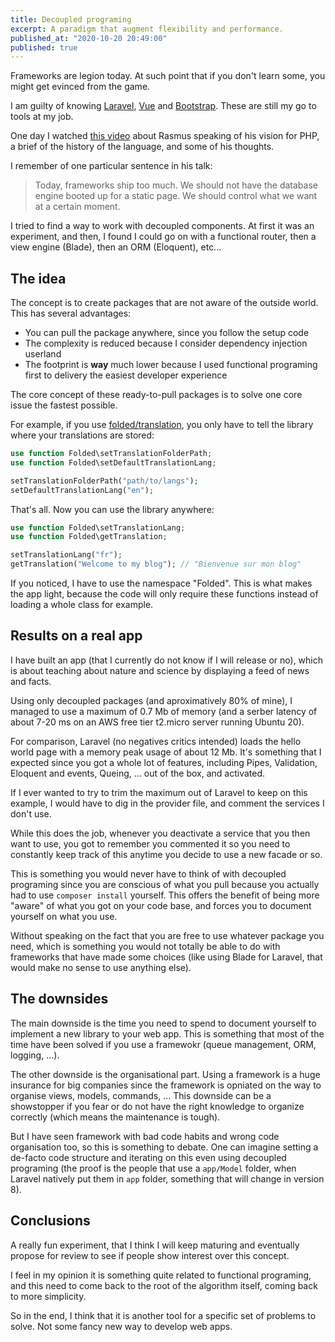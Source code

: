 ```yaml
---
title: Decoupled programing
excerpt: A paradigm that augment flexibility and performance.
published_at: "2020-10-20 20:49:00"
published: true
---
```


Frameworks are legion today. At such point that if you don't learn some, you might get evinced from the game.

I am guilty of knowing [Laravel](https://laravel.com/), [Vue](https://laravel.com/) and [Bootstrap](https://getbootstrap.com/). These are still my go to tools at my job.

One day I watched [this video](https://www.youtube.com/watch?v=nmD1Q4FsXCc) about Rasmus speaking of his vision for PHP, a brief of the history of the language, and some of his thoughts.

I remember of one particular sentence in his talk:

> Today, frameworks ship too much. We should not have the database engine booted up for a static page. We should control what we want at a certain moment.

I tried to find a way to work with decoupled components. At first it was an experiment, and then, I found I could go on with a functional router, then a view engine (Blade), then an ORM (Eloquent), etc...

## The idea

The concept is to create packages that are not aware of the outside world. This has several advantages:

-   You can pull the package anywhere, since you follow the setup code
-   The complexity is reduced because I consider dependency injection userland
-   The footprint is **way** much lower because I used functional programing first to delivery the easiest developer experience

The core concept of these ready-to-pull packages is to solve one core issue the fastest possible.

For example, if you use [folded/translation](https://github.com/folded/translation), you only have to tell the library where your translations are stored:

```php
use function Folded\setTranslationFolderPath;
use function Folded\setDefaultTranslationLang;

setTranslationFolderPath("path/to/langs");
setDefaultTranslationLang("en");
```

That's all. Now you can use the library anywhere:

```php
use function Folded\setTranslationLang;
use function Folded\getTranslation;

setTranslationLang("fr");
getTranslation("Welcome to my blog"); // "Bienvenue sur mon blog"
```

If you noticed, I have to use the namespace "Folded". This is what makes the app light, because the code will only require these functions instead of loading a whole class for example.

## Results on a real app

I have built an app (that I currently do not know if I will release or no), which is about teaching about nature and science by displaying a feed of news and facts.

Using only decoupled packages (and aproximatively 80% of mine), I managed to use a maximum of 0.7 Mb of memory (and a serber latency of about 7-20 ms on an AWS free tier t2.micro server running Ubuntu 20).

For comparison, Laravel (no negatives critics intended) loads the hello world page with a memory peak usage of about 12 Mb. It's something that I expected since you got a whole lot of features, including Pipes, Validation, Eloquent and events, Queing, ... out of the box, and activated.

If I ever wanted to try to trim the maximum out of Laravel to keep on this example, I would have to dig in the provider file, and comment the services I don't use.

While this does the job, whenever you deactivate a service that you then want to use, you got to remember you commented it so you need to constantly keep track of this anytime you decide to use a new facade or so.

This is something you would never have to think of with decoupled programing since you are conscious of what you pull because you actually had to use `composer install` yourself. This offers the benefit of being more "aware" of what you got on your code base, and forces you to document yourself on what you use.

Without speaking on the fact that you are free to use whatever package you need, which is something you would not totally be able to do with frameworks that have made some choices (like using Blade for Laravel, that would make no sense to use anything else).

## The downsides

The main downside is the time you need to spend to document yourself to implement a new library to your web app. This is something that most of the time have been solved if you use a framewokr (queue management, ORM, logging, ...).

The other downside is the organisational part. Using a framework is a huge insurance for big companies since the framework is opniated on the way to organise views, models, commands, ... This downside can be a showstopper if you fear or do not have the right knowledge to organize correctly (which means the maintenance is tough).

But I have seen framework with bad code habits and wrong code organisation too, so this is something to debate. One can imagine setting a de-facto code structure and iterating on this even using decoupled programing (the proof is the people that use a `app/Model` folder, when Laravel natively put them in `app` folder, something that will change in version 8).

## Conclusions

A really fun experiment, that I think I will keep maturing and eventually propose for review to see if people show interest over this concept.

I feel in my opinion it is something quite related to functional programing, and this need to come back to the root of the algorithm itself, coming back to more simplicity.

So in the end, I think that it is another tool for a specific set of problems to solve. Not some fancy new way to develop web apps.
